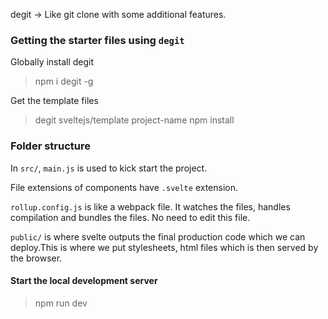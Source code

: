 degit -> Like git clone with some additional features.

### Getting the starter files using `degit`

Globally install degit

> npm i degit -g

Get the template files

> degit sveltejs/template project-name
> npm install

### Folder structure

In `src/`, `main.js` is used to kick start the project.

File extensions of components have `.svelte` extension.

`rollup.config.js` is like a webpack file. It watches the files, handles compilation and bundles the files. No need to edit this file.

`public/` is where svelte outputs the final production code which we can deploy.This is where we put stylesheets, html files which is then served by the browser.

#### Start the local development server

> npm run dev
